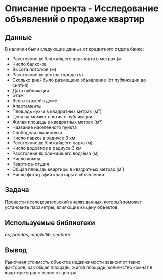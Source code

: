 # Oписание проекта - Исследование объявлений о продаже квартир


## Данные

В наличии были следующие данные от кредитного отдела банка:
- Расстояние до ближайшего аэропорта в метрах (м)
- Число балконов
- Высота потолков (м)
- Расстояние до центра города (м)
- Сколько дней было размещено объявление (от публикации до снятия)
- Дата публикации
- Этаж
- Всего этажей в доме 
- Апартаменты
- Площадь кухни в квадратных метрах (м²)
- Цена на момент снятия с публикации
- Жилая площадь в квадратных метрах (м²)
- Название населённого пункта
- Свободная планировка
- Число парков в радиусе 3 км
- Расстояние до ближайшего парка (м)
- Число водоёмов в радиусе 3 км
- Расстояние до ближайшего водоёма (м)
- Число комнат
- Квартира-студия
- Общая площадь квартиры в квадратных метрах (м²)
- Число фотографий квартиры в объявлении

## Задача

Провести исследовательский анализ данных, который поможет установить параметры, влияющие на цену объектов. 

## Используемые библиотеки
*os*, *pandas*, *matplotlib*, *seaborn*

## Вывод

Рыночная стоимость объектов недвижимости зависит от таких факторов, как общая площадь, жилая площадь, количество комнат в квартире и расстояние от центра.
